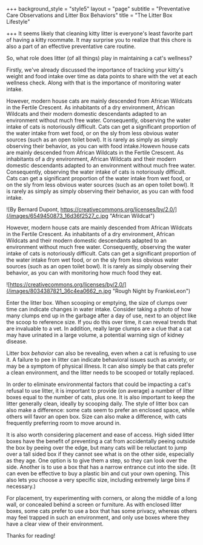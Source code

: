 +++
background_style = "style5"
layout = "page"
subtitle = "Preventative Care Observations and Litter Box Behaviors"
title = "The Litter Box Lifestyle"

+++
It seems likely that cleaning kitty litter is everyone's least favorite part of having a kitty roommate. It may surprise you to realize that this chore is also a part of an effective preventative care routine.

So, what role does litter (of all things) play in maintaining a cat's wellness?

Firstly, we've already discussed the importance of tracking your kitty's weight and food intake over time as data points to share with the vet at each wellness check.  Along with that is the importance of monitoring water intake.

However, modern house cats are mainly descended from African Wildcats in the Fertile Crescent.  As inhabitants of a dry environment, African Wildcats and their modern domestic descendants adapted to an environment without much free water.  Consequently, observing the water intake of cats is notoriously difficult.  Cats can get a significant proportion of the water intake from wet food, or on the sly from less obvious water sources (such as an open toilet bowl).  It is rarely as simply as simply observing their behavior, as you can with food intake.Howevn house cats are mainly descended from African Wildcats in the Fertile Crescent. As inhabitants of a dry environment, African Wildcats and their modern domestic descendants adapted to an environment without much free water. Consequently, observing the water intake of cats is notoriously difficult. Cats can get a significant proportion of the water intake from wet food, or on the sly from less obvious water sources (such as an open toilet bowl). It is rarely as simply as simply observing their behavior, as you can with food intake.  
  
  
  
  
  
![By Bernard Dupont, https://creativecommons.org/licenses/by/2.0/](/images/6549450873_16d36f2527_c.jpg "African Wildcat")

However, modern house cats are mainly descended from African Wildcats in the Fertile Crescent. As inhabitants of a dry environment, African Wildcats and their modern domestic descendants adapted to an environment without much free water. Consequently, observing the water intake of cats is notoriously difficult. Cats can get a significant proportion of the water intake from wet food, or on the sly from less obvious water sources (such as an open toilet bowl). It is rarely as simply observing their behavior, as you can with monitoring how much food they eat.

![https://creativecommons.org/licenses/by/2.0/](/images/8034387821_36c4ea0662_n.jpg "Rough Night by FrankieLeon")

Enter the litter box. When scooping or emptying, the size of clumps over time can indicate changes in water intake. Consider taking a photo of how many clumps end up in the garbage after a day of use, next to an object like the scoop to reference size. If you do this over time, it can reveal trends that are invaluable to a vet. In addition, really large clumps are a clue that a cat may have urinated in a large volume, a potential warning sign of kidney disease.

Litter box _behavior_ can also be revealing, even when a cat is refusing to use it. A failure to pee in litter can indicate behavioral issues such as anxiety, or may be a symptom of physical illness. It can also simply be that cats prefer a clean environment, and the litter needs to be scooped or totally replaced.

In order to eliminate environmental factors that could be impacting a cat's refusal to use litter, it is important to provide (on average) a number of litter boxes equal to the number of cats, plus one. It is also important to keep the litter generally clean, ideally by scooping daily. The style of litter box can also make a difference: some cats seem to prefer an enclosed space, while others will favor an open box.  Size can also make a difference, with cats frequently preferring room to move around in.

It is also worth considering placement and ease of access.  High sided litter boxes have the benefit of preventing a cat from accidentally peeing outside the box by peeing over the edge, but many cats will be reluctant to jump over a tall sided box if they cannot see what is on the other side, especially as they age.  One option is to give them a step, so they can look over the side.  Another is to use a box that has a narrow entrance cut into the side.  (It can even be effective to buy a plastic bin and cut your own opening.  This also lets you choose a very specific size, including extremely large bins if necessary.)

For placement, try experimenting with corners, or along the middle of a long wall, or concealed behind a screen or furniture.  As with enclosed litter boxes, some cats prefer to use a box that has some privacy, whereas others may feel trapped in such an environment, and only use boxes where they have a clear view of their environment.

Thanks for reading!